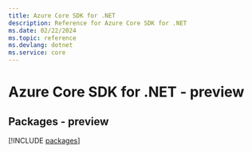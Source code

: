 ```yaml
---
title: Azure Core SDK for .NET
description: Reference for Azure Core SDK for .NET
ms.date: 02/22/2024
ms.topic: reference
ms.devlang: dotnet
ms.service: core
---
```

# Azure Core SDK for .NET - preview
## Packages - preview
[!INCLUDE [packages](core-index.md)]